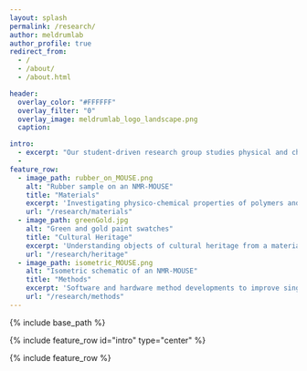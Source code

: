 ```yaml
---
layout: splash
permalink: /research/
author: meldrumlab
author_profile: true
redirect_from:
  - /
  - /about/
  - /about.html

header:
  overlay_color: "#FFFFFF"
  overlay_filter: "0"
  overlay_image: meldrumlab_logo_landscape.png
  caption:

intro:
  - excerpt: "Our student-driven research group studies physical and chemical properties of various materials. We primarily use single-sided NMR methods on a range of materials, including industrial materials and objects of cultural interest."
  -
feature_row:
  - image_path: rubber_on_MOUSE.png
    alt: "Rubber sample on an NMR-MOUSE"
    title: "Materials"
    excerpt: 'Investigating physico-chemical properties of polymers and other materials'
    url: "/research/materials"
  - image_path: greenGold.jpg
    alt: "Green and gold paint swatches"
    title: "Cultural Heritage"
    excerpt: 'Understanding objects of cultural heritage from a materials perspective'
    url: "/research/heritage"
  - image_path: isometric_MOUSE.png
    alt: "Isometric schematic of an NMR-MOUSE"
    title: "Methods"
    excerpt: 'Software and hardware method developments to improve single-sided NMR'
    url: "/research/methods"
---
```


{% include base_path %}

{% include feature_row id="intro" type="center" %}

{% include feature_row %}
